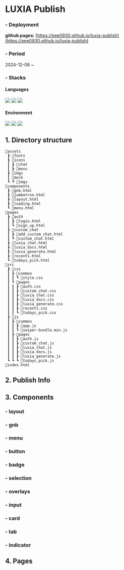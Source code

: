 # LUXIA Publish  

### - Deployment
**github pages:** [https://eee0930.github.io/luxia-publish](https://eee0930.github.io/luxia-publish)

### - Period
2024-12-06 ~ 

### - Stacks
#### Languages
<div>
<img src="https://img.shields.io/badge/JavaScript-ffae00?style=for-the-badge&logo=javascript&logoColor=ffffff"/>
<img src="https://img.shields.io/badge/HTML-333333?style=for-the-badge&logo=html&logoColor=61DAFB"/>
<img src="https://img.shields.io/badge/CSS-DB7093?style=for-the-badge&logo=css&logoColor=white"/>
</div>

#### Environment
<div>
<img src="https://img.shields.io/badge/VSCode-007ACC?style=for-the-badge&logo=vscode&logoColor=white"/>
<img src="https://img.shields.io/badge/GitHub-181717?style=for-the-badge&logo=github&logoColor=white"/>
<img src="https://img.shields.io/badge/liveserver-F05050?style=for-the-badge&logo=liveserver&logoColor=white"/>
</div>


## 1. Directory structure  
```
📂assets
 ┣ 📂fonts
 ┣ 📂icons
 ┃ ┣ 📂chat
 ┃ ┣ 📂menu
 ┣ 📂imgs
 ┃ 📂mock
 ┗ ┗ 📂imgs
📂components
 ┣ 📜gnb.html
 ┣ 📜jumbotron.html
 ┣ 📜layout.html
 ┣ 📜loading.html
 ┗ 📜menu.html
📂pages
 ┣ 📂auth
 ┃ ┣ 📜login.html
 ┃ ┗ 📜sign_up.html
 ┣ 📂custom_chat
 ┃ ┣ 📜add_custom_chat.html
 ┃ ┗ 📜custom_chat.html
 ┣ 📜luxia_chat.html
 ┣ 📜luxia_docs.html
 ┣ 📜luxia_generate.html
 ┣ 📜recents.html
 ┗ 📜todays_pick.html 
📂src
 ┣ 📂css
 ┃ ┣ 📂common
 ┃ ┃ ┗ 📜style.css
 ┃ ┗ 📂pages
 ┃ ┃ ┣ 📜auth.css
 ┃ ┃ ┣ 📜custom_chat.css
 ┃ ┃ ┣ 📜luxia_chat.css
 ┃ ┃ ┣ 📜luxia_docs.css
 ┃ ┃ ┣ 📜luxia_generate.css
 ┃ ┃ ┣ 📜recents.css
 ┃ ┃ ┗ 📜todays_pick.css
 ┣ 📂js
 ┃ ┣ 📂common
 ┃ ┃ ┣ 📜app.js
 ┃ ┃ ┗ 📜swiper-bundle.min.js
 ┃ ┣ 📂pages
 ┃ ┃ ┣ 📜auth.js
 ┃ ┃ ┣ 📜custom_chat.js
 ┃ ┃ ┣ 📜luxia_chat.js
 ┃ ┃ ┣ 📜luxia_docs.js
 ┃ ┃ ┣ 📜luxia_generate.js
 ┗ ┗ ┗ 📜todays_pick.js
📜index.html

```   

## 2. Publish Info

  
## 3. Components  
### - layout
### - gnb
### - menu
### - button
### - badge
### - selection
### - overlays
### - input
### - card
### - tab
### - indicator

## 4. Pages

